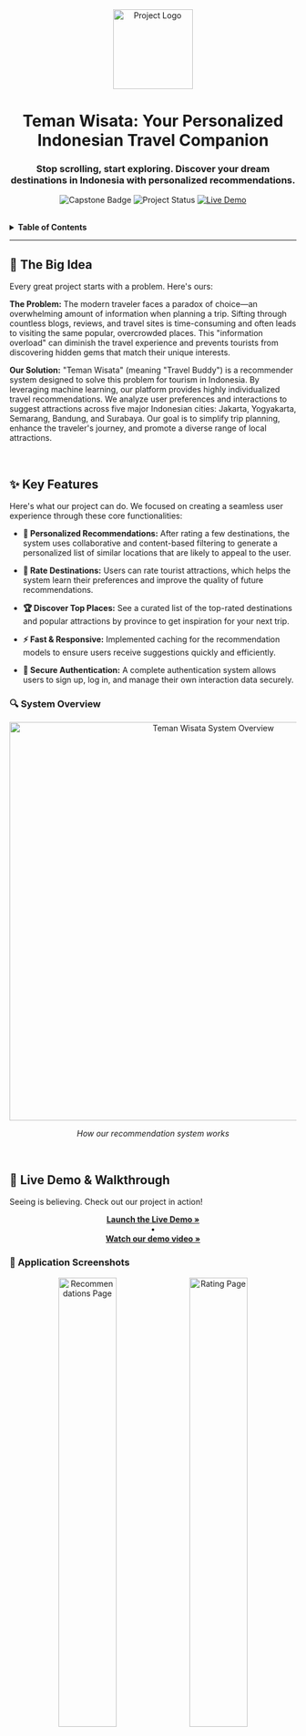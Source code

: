 <div align="center">

  <!-- Project Logo -->
  <img src="./logo.png" alt="Project Logo" width="140px">

  <!-- Project Title -->
  <h1><b>Teman Wisata: Your Personalized Indonesian Travel Companion</b></h1>

  <!-- Project Tagline -->
  <h3>
    Stop scrolling, start exploring. Discover your dream destinations in Indonesia with personalized recommendations.
  </h3>

  <!-- Badges -->
  <p>
    <img src="https://img.shields.io/badge/Capstone%20Project-Deploycamp%202025-blue?style=for-the-badge" alt="Capstone Badge">
    <img src="https://img.shields.io/badge/Status-Completed-brightgreen?style=for-the-badge" alt="Project Status">
    <a href="https://app.teman-wisata.fun/">
      <img src="https://img.shields.io/badge/Live-Demo-purple?style=for-the-badge&logo=vercel" alt="Live Demo">
    </a>
  </p>
  <br>
</div>

<!-- Table of Contents -->
<details>
  <summary><b>Table of Contents</b></summary>
  <ol>
    <li><a href="#-the-big-idea">The Big Idea</a></li>
    <li><a href="#-key-features">Key Features</a></li>
    <li><a href="#-live-demo--walkthrough">Live Demo & Walkthrough</a></li>
    <li><a href="#-technology--architecture">Technology & Architecture</a></li>
    <li><a href="#-running-it-locally">Running it Locally</a></li>
    <li><a href="#-the-team">The Team</a></li>
    <li><a href="#-whats-next">What's Next?</a></li>
  </ol>
</details>

---

## 🎯 The Big Idea

Every great project starts with a problem. Here's ours:

**The Problem:** The modern traveler faces a paradox of choice—an overwhelming amount of information when planning a trip. Sifting through countless blogs, reviews, and travel sites is time-consuming and often leads to visiting the same popular, overcrowded places. This "information overload" can diminish the travel experience and prevents tourists from discovering hidden gems that match their unique interests.

**Our Solution:** "Teman Wisata" (meaning "Travel Buddy") is a recommender system designed to solve this problem for tourism in Indonesia. By leveraging machine learning, our platform provides highly individualized travel recommendations. We analyze user preferences and interactions to suggest attractions across five major Indonesian cities: Jakarta, Yogyakarta, Semarang, Bandung, and Surabaya. Our goal is to simplify trip planning, enhance the traveler's journey, and promote a diverse range of local attractions.

<br>

## ✨ Key Features

Here's what our project can do. We focused on creating a seamless user experience through these core functionalities:


- **🎯 Personalized Recommendations:** After rating a few destinations, the system uses collaborative and content-based filtering to generate a personalized list of similar locations that are likely to appeal to the user.

- **📍 Rate Destinations:** Users can rate tourist attractions, which helps the system learn their preferences and improve the quality of future recommendations.
- **🏆 Discover Top Places:** See a curated list of the top-rated destinations and popular attractions by province to get inspiration for your next trip.
- **⚡ Fast & Responsive:** Implemented caching for the recommendation models to ensure users receive suggestions quickly and efficiently.
- **🔐 Secure Authentication:** A complete authentication system allows users to sign up, log in, and manage their own interaction data securely.


### 🔍 System Overview

<div align="center">
  <img src="./DEPLOYCAMP.drawio.png" alt="Teman Wisata System Overview" width="700px">
  <p><em>How our recommendation system works</em></p>
</div>

<br>

## 🚀 Live Demo & Walkthrough

Seeing is believing. Check out our project in action!

<div align="center">
  <a href="https://app.teman-wisata.fun/" title="Click to view the live application">
    
  </a>
  <p>
    <a href="https://app.teman-wisata.fun/"><b>Launch the Live Demo »</b></a>
    <br> • <br>
    <a href="https://www.loom.com/share/cdd6c48daee044bd881ce7eb637770b5?t=52&sid=8773bf8d-214b-4633-b9cc-d3cb542e8a23"><b>Watch our demo video »</b></a>
  </p>
</div>

### 📱 Application Screenshots

<div align="center">
  <img src="./Screenshot_20250816_160559.png" alt="Recommendations Page" width="45%">
  <img src="./Screenshot_20250816_160836.png" alt="Rating Page" width="45%">
  <img src="./Screenshot_20250816_160856.png" alt="Rating Page" width="45%">
  <br>

</div>

<br>

## 🛠️ Technology & Architecture

This project was built with a modern, scalable, and resilient MLOps stack. Our goal was to ensure high performance, reliability, and robust observability from development to production.

#### Core Technologies:

🛠️ Technology & Architecture
This project was built with a modern, scalable, and resilient MLOps stack. Our goal was to ensure high performance, reliability, and robust observability from development to production.
Core Technologies:

##### Backend & MLOps:

<p align="center">
<a href="#"><img alt="Python" src="https://img.shields.io/badge/Python-3776AB?style=for-the-badge&logo=python&logoColor=white"></a>
<a href="#"><img alt="FastAPI" src="https://img.shields.io/badge/FastAPI-009688?style=for-the-badge&logo=fastapi&logoColor=white"></a>
<a href="#"><img alt="Kubernetes" src="https://img.shields.io/badge/Kubernetes-326CE5?style=for-the-badge&logo=kubernetes&logoColor=white"></a>
<a href="#"><img alt="Docker" src="https://img.shields.io/badge/Docker-2496ED?style=for-the-badge&logo=docker&logoColor=white"></a>
<a href="#"><img alt="Supabase" src="https://img.shields.io/badge/Supabase-3FCF8E?style=for-the-badge&logo=supabase&logoColor=white"></a>
<a href="#"><img alt="Redis" src="https://img.shields.io/badge/redis-%23DD0031.svg?&style=for-the-badge&logo=redis&logoColor=white"/></a>
<a href="#"><img alt="MLflow" src="https://img.shields.io/badge/mlflow-%230194E2.svg?&style=for-the-badge&logo=mlflow&logoColor=white"/></a>
<a href="#"><img alt="Grafana" src="https://img.shields.io/badge/grafana-%23F46800.svg?&style=for-the-badge&logo=grafana&logoColor=white"/></a>
</p>

##### Frontend:

<p align="center">
<a href="#"><img alt="TypeScript" src="https://img.shields.io/badge/typescript-%23007ACC.svg?style=for-the-badge&logo=typescript&logoColor=white"></a>
<a href="#"><img alt="Vite" src="https://img.shields.io/badge/vite-%23646CFF.svg?style=for-the-badge&logo=vite&logoColor=white"></a>
<a href="#"><img alt="Alpine.js" src="https://img.shields.io/badge/Alpine.js-8BC0D0?style=for-the-badge&logo=alpine.js&logoColor=black"></a>
<a href="#"><img alt="Tailwind CSS" src="https://img.shields.io/badge/tailwindcss-%2338B2AC.svg?style=for-the-badge&logo=tailwind-css&logoColor=white"></a>
<a href="#"><img alt="DaisyUI" src="https://img.shields.io/badge/daisyui-5A0EF8?style=for-the-badge&logo=daisyui&logoColor=white"></a>
</p>

#### Architecture Overview:

Our system is designed as a microservices architecture, containerized and orchestrated with Kubernetes (K3s). The infrastructure is deployed on a single VM, prioritizing resource efficiency while maintaining full compatibility and scalability.

- **Frontend:** Built with **TypeScript, Alpine.js, Vite, Handlebars, Tailwind, and DaisyUI** for a responsive, fast, and efficient user interface.
- **Backend:** A high-performance RESTful API powered by **FastAPI** (Python), handling all business logic, data processing, and interactions with the ML models.
- **Database & Cache:** We use **Supabase** (PostgreSQL) as our primary database for relational data and **Redis** for high-speed caching of frequent queries and recommendation results.
- **Machine Learning:** Models are trained using the **RecTools** library. The entire ML lifecycle, including experiment tracking and model storage, is managed with **MLflow** and **MinIO**.
- **Deployment & Orchestration:** The application is containerized with **Containerd** and deployed on a lightweight **K3s** Kubernetes cluster running on **Ubuntu 22.04 LTS**. Networking is managed by **Flannel** and exposed securely via **NGINX Ingress Controller** and **Cloudflare**.
- **Observability:** A comprehensive monitoring and logging stack is implemented using **Prometheus, Grafana, Loki, and Promtail** to provide deep insights into system health, metrics, and logs.

<div align="center">
  <img src="./topologi-v4.png" alt="Architecture Diagram" width="600px">
  <p><em>Our System Architecture Diagram</em></p>
</div>

<br>

## ⚙️ Running it Locally

Want to get your hands dirty? Follow these steps to set up the project on your local machine. For more detail, please visit the main repository.

➡️ **[Explore the Main Codebase](https://github.com/TemanWisata/teman-wisata)**

```bash
# 1. Clone the main repository
git clone https://github.com/TemanWisata/teman-wisata.git

# 2. Navigate into the project directory
cd teman-wisata

# 3. Install dependencies (requires Python and Node.js)
# Follow the detailed setup instructions in the repository's README.

# 4. Set up your environment variables
# Create a .env file based on the provided examples.

# 5. Start the application (using Docker Compose for local dev)
make docker-build
make docker-run
```

<br>

## 👨‍💻 The Team

This project was made possible by our dedicated team.

| Name                               | Role            | GitHub Profile                                     | LinkedIn Profile                                                                                    |
| :--------------------------------- | :-------------- | :------------------------------------------------- | :-------------------------------------------------------------------------------------------------- |
| **Putu Gede Pradana Adnyana**      | ML Engineer     | [**@pradanaadn**](https://github.com/pradanaadn)   | [**/in/pradanaadn**](https://www.linkedin.com/in/pradanaadn/)                                       |
| **Achmad Rifki Raihan Syah Bagja** | ML Engineer     | [**@achmadrrb**](https://github.com/achmadrrb)     | [**/in/achmad-rifki-raihansyah-bagja**](https://www.linkedin.com/in/achmad-rifki-raihansyah-bagja/) |
| **Ahmad Hufron**                   | DevOps Engineer | [**@ahmadhufron**](https://github.com/ahmadhufron) | [**/in/ahmadhufron**](https://www.linkedin.com/in/ahmadhufron/)                                     |

<br>

## 🔮 What's Next?

We're proud of what we've built, but we're not done yet! Here are some features and improvements we're planning for the future:

- [ ] **Enable Autoscaling:** Adopt autoscaling with HPA or KEDA to dynamically adjust resources based on traffic load.
- [ ] **Expand to a Multi-Node HA Cluster:** Migrate from a single-node VM to a high-availability cluster to improve fault tolerance and scalability.
- [ ] **Implement a CI/CD Pipeline:** Automate the build, test, and deployment process to streamline development and ensure code quality.
- [ ] **Enable Distributed MinIO:** Configure MinIO in a distributed mode for more resilient and scalable object storage.
- [ ] **Add Distributed Tracing:** Integrate Tempo or Jaeger to get a comprehensive view of requests as they travel through our microservices.
- [ ] **Introduce a Service Mesh:** Implement a service mesh like Kiali to enhance observability, traffic management, and security between services.

---

<div align="center">
  <small>Made with ❤️ for the Deploycamp 2025</small>
</div>
